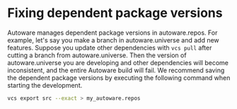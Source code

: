 # Fixing dependent package versions

Autoware manages dependent package versions in autoware.repos.
For example, let's say you make a branch in autoware.universe and add new features.
Suppose you update other dependencies with `vcs pull` after cutting a branch from autoware.universe. Then the version of autoware.universe you are developing and other dependencies will become inconsistent, and the entire Autoware build will fail.
We recommend saving the dependent package versions by executing the following command when starting the development.

```bash
vcs export src --exact > my_autoware.repos
```
